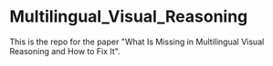# Multilingual_Visual_Reasoning

This is the repo for the paper "What Is Missing in Multilingual Visual Reasoning and How to Fix It".
